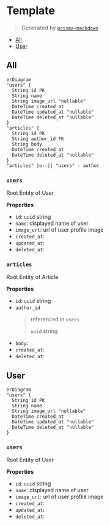 # Template

> Generated by [`prisma-markdown`](https://github.com/samchon/prisma-markdown)

-   [All](#all)
-   [User](#user)

## All

```mermaid
erDiagram
"users" {
  String id PK
  String name
  String image_url "nullable"
  DateTime created_at
  DateTime updated_at "nullable"
  DateTime deleted_at "nullable"
}
"articles" {
  String id PK
  String author_id FK
  String body
  DateTime created_at
  DateTime deleted_at "nullable"
}
"articles" }o--|| "users" : author
```

### `users`

Root Entity of User

**Properties**

-   `id`: `uuid` string
-   `name`: displayed name of user
-   `image_url`: url of user profile image
-   `created_at`:
-   `updated_at`:
-   `deleted_at`:

### `articles`

Root Entity of Article

**Properties**

-   `id`: `uuid` string
-   `author_id`
    > referenced in `users`
    >
    > `uuid` string
-   `body`:
-   `created_at`:
-   `deleted_at`:

## User

```mermaid
erDiagram
"users" {
  String id PK
  String name
  String image_url "nullable"
  DateTime created_at
  DateTime updated_at "nullable"
  DateTime deleted_at "nullable"
}
```

### `users`

Root Entity of User

**Properties**

-   `id`: `uuid` string
-   `name`: displayed name of user
-   `image_url`: url of user profile image
-   `created_at`:
-   `updated_at`:
-   `deleted_at`:
